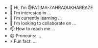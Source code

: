 - 👋 Hi, I’m @FATIMA-ZAHRAOUKHARRAZE
- 👀 I’m interested in ...
- 🌱 I’m currently learning ...
- 💞️ I’m looking to collaborate on ...
- 📫 How to reach me ...
- 😄 Pronouns: ...
- ⚡ Fun fact: ...

<!---
FATIMA-ZAHRAOUKHARRAZE/FATIMA-ZAHRAOUKHARRAZE is a ✨ special ✨ repository because its `README.md` (this file) appears on your GitHub profile.
You can click the Preview link to take a look at your changes.
--->
